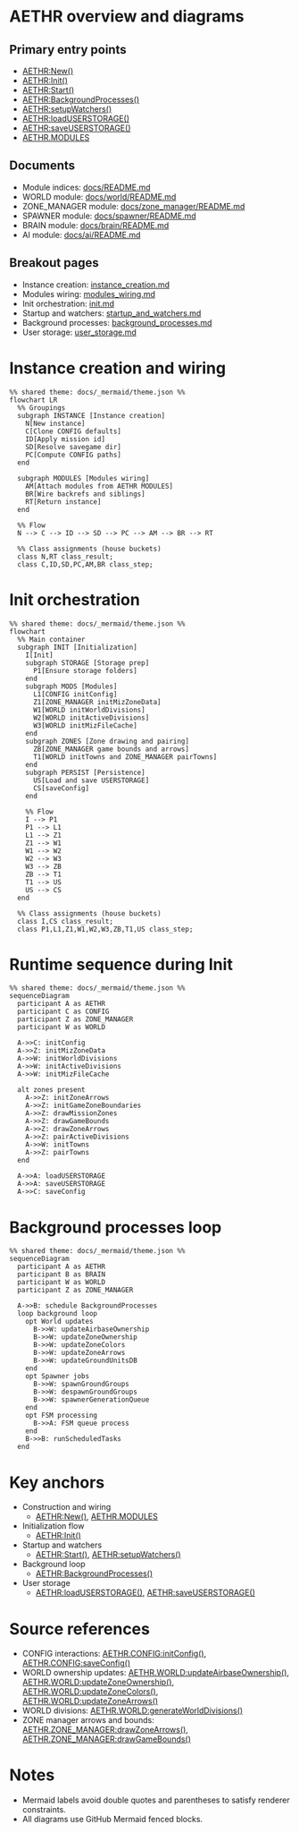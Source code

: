 # AETHR overview and diagrams

## Primary entry points
- [AETHR:New()](../../dev/AETHR.lua:65)
- [AETHR:Init()](../../dev/AETHR.lua:199)
- [AETHR:Start()](../../dev/AETHR.lua:252)
- [AETHR:BackgroundProcesses()](../../dev/AETHR.lua:267)
- [AETHR:setupWatchers()](../../dev/AETHR.lua:334)
- [AETHR:loadUSERSTORAGE()](../../dev/AETHR.lua:344)
- [AETHR:saveUSERSTORAGE()](../../dev/AETHR.lua:361)
- [AETHR.MODULES](../../dev/AETHR.lua:40)

## Documents
- Module indices: [docs/README.md](../README.md)
- WORLD module: [docs/world/README.md](../world/README.md)
- ZONE_MANAGER module: [docs/zone_manager/README.md](../zone_manager/README.md)
- SPAWNER module: [docs/spawner/README.md](../spawner/README.md)
- BRAIN module: [docs/brain/README.md](../brain/README.md)
- AI module: [docs/ai/README.md](../ai/README.md)

## Breakout pages
- Instance creation: [instance_creation.md](./instance_creation.md)
- Modules wiring: [modules_wiring.md](./modules_wiring.md)
- Init orchestration: [init.md](./init.md)
- Startup and watchers: [startup_and_watchers.md](./startup_and_watchers.md)
- Background processes: [background_processes.md](./background_processes.md)
- User storage: [user_storage.md](./user_storage.md)


# Instance creation and wiring


```mermaid
%% shared theme: docs/_mermaid/theme.json %%
flowchart LR
  %% Groupings
  subgraph INSTANCE [Instance creation]
    N[New instance]
    C[Clone CONFIG defaults]
    ID[Apply mission id]
    SD[Resolve savegame dir]
    PC[Compute CONFIG paths]
  end

  subgraph MODULES [Modules wiring]
    AM[Attach modules from AETHR MODULES]
    BR[Wire backrefs and siblings]
    RT[Return instance]
  end

  %% Flow
  N --> C --> ID --> SD --> PC --> AM --> BR --> RT

  %% Class assignments (house buckets)
  class N,RT class_result;
  class C,ID,SD,PC,AM,BR class_step;
```

# Init orchestration

```mermaid
%% shared theme: docs/_mermaid/theme.json %%
flowchart
  %% Main container
  subgraph INIT [Initialization]
    I[Init]
    subgraph STORAGE [Storage prep]
      P1[Ensure storage folders]
    end
    subgraph MODS [Modules]
      L1[CONFIG initConfig]
      Z1[ZONE_MANAGER initMizZoneData]
      W1[WORLD initWorldDivisions]
      W2[WORLD initActiveDivisions]
      W3[WORLD initMizFileCache]
    end
    subgraph ZONES [Zone drawing and pairing]
      ZB[ZONE_MANAGER game bounds and arrows]
      T1[WORLD initTowns and ZONE_MANAGER pairTowns]
    end
    subgraph PERSIST [Persistence]
      US[Load and save USERSTORAGE]
      CS[saveConfig]
    end

    %% Flow
    I --> P1
    P1 --> L1
    L1 --> Z1
    Z1 --> W1
    W1 --> W2
    W2 --> W3
    W3 --> ZB
    ZB --> T1
    T1 --> US
    US --> CS
  end

  %% Class assignments (house buckets)
  class I,CS class_result;
  class P1,L1,Z1,W1,W2,W3,ZB,T1,US class_step;
```

# Runtime sequence during Init

```mermaid
%% shared theme: docs/_mermaid/theme.json %%
sequenceDiagram
  participant A as AETHR
  participant C as CONFIG
  participant Z as ZONE_MANAGER
  participant W as WORLD

  A->>C: initConfig
  A->>Z: initMizZoneData
  A->>W: initWorldDivisions
  A->>W: initActiveDivisions
  A->>W: initMizFileCache

  alt zones present
    A->>Z: initZoneArrows
    A->>Z: initGameZoneBoundaries
    A->>Z: drawMissionZones
    A->>Z: drawGameBounds
    A->>Z: drawZoneArrows
    A->>Z: pairActiveDivisions
    A->>W: initTowns
    A->>Z: pairTowns
  end

  A->>A: loadUSERSTORAGE
  A->>A: saveUSERSTORAGE
  A->>C: saveConfig
```

# Background processes loop

```mermaid
%% shared theme: docs/_mermaid/theme.json %%
sequenceDiagram
  participant A as AETHR
  participant B as BRAIN
  participant W as WORLD
  participant Z as ZONE_MANAGER

  A->>B: schedule BackgroundProcesses
  loop background loop
    opt World updates
      B->>W: updateAirbaseOwnership
      B->>W: updateZoneOwnership
      B->>W: updateZoneColors
      B->>W: updateZoneArrows
      B->>W: updateGroundUnitsDB
    end
    opt Spawner jobs
      B->>W: spawnGroundGroups
      B->>W: despawnGroundGroups
      B->>W: spawnerGenerationQueue
    end
    opt FSM processing
      B->>A: FSM queue process
    end
    B->>B: runScheduledTasks
  end
```

# Key anchors
- Construction and wiring
  - [AETHR:New()](../../dev/AETHR.lua:65), [AETHR.MODULES](../../dev/AETHR.lua:40)
- Initialization flow
  - [AETHR:Init()](../../dev/AETHR.lua:199)
- Startup and watchers
  - [AETHR:Start()](../../dev/AETHR.lua:252), [AETHR:setupWatchers()](../../dev/AETHR.lua:334)
- Background loop
  - [AETHR:BackgroundProcesses()](../../dev/AETHR.lua:267)
- User storage
  - [AETHR:loadUSERSTORAGE()](../../dev/AETHR.lua:344), [AETHR:saveUSERSTORAGE()](../../dev/AETHR.lua:361)

# Source references
- CONFIG interactions: [AETHR.CONFIG:initConfig()](../../dev/CONFIG_.lua:364), [AETHR.CONFIG:saveConfig()](../../dev/CONFIG_.lua:404)
- WORLD ownership updates: [AETHR.WORLD:updateAirbaseOwnership()](../../dev/WORLD.lua:501), [AETHR.WORLD:updateZoneOwnership()](../../dev/WORLD.lua:633), [AETHR.WORLD:updateZoneColors()](../../dev/WORLD.lua:683), [AETHR.WORLD:updateZoneArrows()](../../dev/WORLD.lua:730)
- WORLD divisions: [AETHR.WORLD:generateWorldDivisions()](../../dev/WORLD.lua:1156)
- ZONE manager arrows and bounds: [AETHR.ZONE_MANAGER:drawZoneArrows()](../../dev/ZONE_MANAGER.lua:1025), [AETHR.ZONE_MANAGER:drawGameBounds()](../../dev/ZONE_MANAGER.lua:931)

# Notes
- Mermaid labels avoid double quotes and parentheses to satisfy renderer constraints.
- All diagrams use GitHub Mermaid fenced blocks.